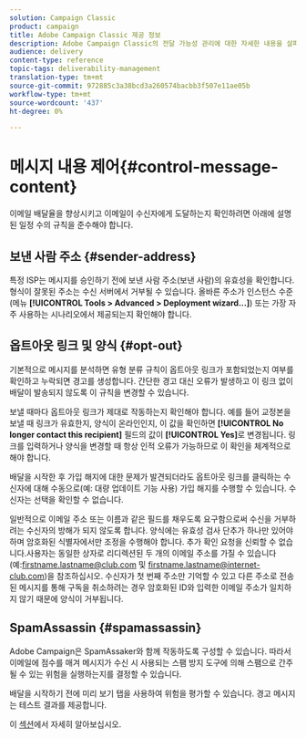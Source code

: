 ```yaml
---
solution: Campaign Classic
product: campaign
title: Adobe Campaign Classic 제공 정보
description: Adobe Campaign Classic의 전달 가능성 관리에 대한 자세한 내용을 살펴보십시오.
audience: delivery
content-type: reference
topic-tags: deliverability-management
translation-type: tm+mt
source-git-commit: 972885c3a38bcd3a260574bacbb3f507e11ae05b
workflow-type: tm+mt
source-wordcount: '437'
ht-degree: 0%

---
```



# 메시지 내용 제어{#control-message-content}

이메일 배달율을 향상시키고 이메일이 수신자에게 도달하는지 확인하려면 아래에 설명된 일정 수의 규칙을 준수해야 합니다.

## 보낸 사람 주소 {#sender-address}

특정 ISP는 메시지를 승인하기 전에 보낸 사람 주소(보낸 사람)의 유효성을 확인합니다. 형식이 잘못된 주소는 수신 서버에서 거부될 수 있습니다. 올바른 주소가 인스턴스 수준(메뉴 **[!UICONTROL Tools > Advanced > Deployment wizard...]**) 또는 가장 자주 사용하는 시나리오에서 제공되는지 확인해야 합니다.

## 옵트아웃 링크 및 양식 {#opt-out}

기본적으로 메시지를 분석하면 유형 분류 규칙이 옵트아웃 링크가 포함되었는지 여부를 확인하고 누락되면 경고를 생성합니다. 간단한 경고 대신 오류가 발생하고 이 링크 없이 배달이 발송되지 않도록 이 규칙을 변경할 수 있습니다.

보낼 때마다 옵트아웃 링크가 제대로 작동하는지 확인해야 합니다. 예를 들어 교정본을 보낼 때 링크가 유효한지, 양식이 온라인인지, 이 값을 확인하면 **[!UICONTROL No longer contact this recipient]** 필드의 값이 **[!UICONTROL Yes]**&#x200B;로 변경됩니다. 링크를 입력하거나 양식을 변경할 때 항상 인적 오류가 가능하므로 이 확인을 체계적으로 해야 합니다.

배달을 시작한 후 가입 해지에 대한 문제가 발견되더라도 옵트아웃 링크를 클릭하는 수신자에 대해 수동으로(예: 대량 업데이트 기능 사용) 가입 해지를 수행할 수 있습니다. 수신자는 선택을 확인할 수 없습니다.

일반적으로 이메일 주소 또는 이름과 같은 필드를 채우도록 요구함으로써 수신을 거부하려는 수신자의 방해가 되지 않도록 합니다. 양식에는 유효성 검사 단추가 하나만 있어야 하며 암호화된 식별자에서만 조정을 수행해야 합니다. 추가 확인 요청을 신뢰할 수 없습니다.사용자는 동일한 상자로 리디렉션된 두 개의 이메일 주소를 가질 수 있습니다(예:firstname.lastname@club.com 및 firstname.lastname@internet-club.com)을 참조하십시오. 수신자가 첫 번째 주소만 기억할 수 있고 다른 주소로 전송된 메시지를 통해 구독을 취소하려는 경우 암호화된 ID와 입력한 이메일 주소가 일치하지 않기 때문에 양식이 거부됩니다.

## SpamAssassin {#spamassassin}

Adobe Campaign은 SpamAssaker와 함께 작동하도록 구성할 수 있습니다. 따라서 이메일에 점수를 매겨 메시지가 수신 시 사용되는 스팸 방지 도구에 의해 스팸으로 간주될 수 있는 위험을 실행하는지를 결정할 수 있습니다.

배달을 시작하기 전에 미리 보기 탭을 사용하여 위험을 평가할 수 있습니다. 경고 메시지는 테스트 결과를 제공합니다.

이 [섹션](../../delivery/using/spamassassin.md)에서 자세히 알아보십시오.